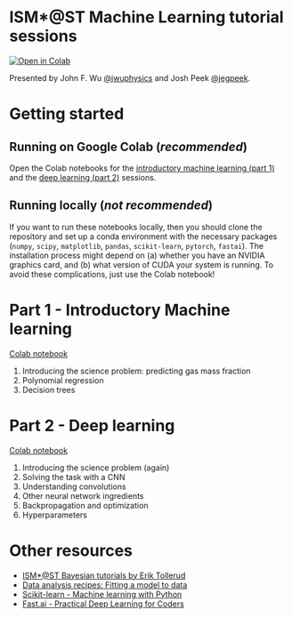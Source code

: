 # ISM\*@ST Machine Learning tutorial sessions
[![Open in Colab](https://colab.research.google.com/assets/colab-badge.svg)](https://colab.research.google.com/github/jwuphysics/ism-star-ml)

Presented by John F. Wu [@jwuphysics](https://github.com/jwuphysics) and Josh Peek [@jegpeek](https://github.com/jegpeek).

# Getting started

## Running on Google Colab (*recommended*)
Open the Colab notebooks for the [introductory machine learning (part 1)](https://colab.research.google.com/drive/1MxWjF1vdBF3ArQ6WAR3meV-ytNOVnIOr?usp=sharing) and the [deep learning (part 2)]() sessions.

## Running locally (*not recommended*)
If you want to run these notebooks locally, then you should clone the repository and set up a conda environment with the necessary packages (`numpy`, `scipy`, `matplotlib`, `pandas`, `scikit-learn`, `pytorch`, `fastai`). The installation process might depend on (a) whether you have an NVIDIA graphics card, and (b) what version of CUDA your system is running. To avoid these complications, just use the Colab notebook!

# Part 1 - Introductory Machine learning
[Colab notebook](https://colab.research.google.com/drive/1MxWjF1vdBF3ArQ6WAR3meV-ytNOVnIOr?usp=sharing)

1. Introducing the science problem: predicting gas mass fraction
2. Polynomial regression
3. Decision trees

# Part 2 - Deep learning
[Colab notebook]()

1. Introducing the science problem (again)
2. Solving the task with a CNN
3. Understanding convolutions
4. Other neural network ingredients
5. Backpropagation and optimization
6. Hyperparameters

# Other resources

- [ISM\*@ST Bayesian tutorials by Erik Tollerud](https://github.com/eteq/bayes-ismstar)
- [Data analysis recipes: Fitting a model to data](https://arxiv.org/abs/1008.4686)
- [Scikit-learn - Machine learning with Python](https://scikit-learn.org/stable/)
- [Fast.ai - Practical Deep Learning for Coders](https://course.fast.ai/)

